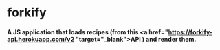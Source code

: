 # forkify

#### A JS application that loads recipes (from this <a href="https://forkify-api.herokuapp.com/v2 "target="_blank">API</a> ) and render them.